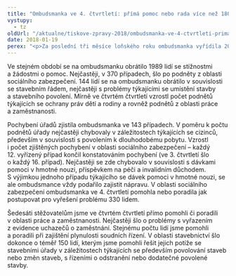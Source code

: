 ```yaml
---
title: "Ombudsmanka ve 4. čtvrtletí: přímá pomoc nebo rada více než 1800 lidem"
vystupy:
  - tz
oldUrl: "/aktualne/tiskove-zpravy-2018/ombudsmanka-ve-4-ctvrtleti-prima-pomoc-nebo-rada-vice-nez-1800-lidem"
date: 2018-01-19
perex: "<p>Za poslední tři měsíce loňského roku ombudsmanka vyřídila 2092 podnětů. Pomohla v nich více než 1200 stěžovatelům. Dalším více než 600 lidem, jejichž problémy nebyly v její působnosti, poskytla alespoň stručnou radu či vysvětlení.</p>"
---
```


<!-- imported from the old website -->

<p>Ve stejném období se na ombudsmanku obrátilo 1989 lidí se stížnostmi a žádostmi o pomoc. Nejčastěji, v 370 případech, šlo po podněty z oblasti sociálního zabezpečení. 144 lidí se na ombudsmanku obrátilo v souvislosti se stavebním řádem, nejčastěji s problémy týkajícími se umístění stavby a stavebního povolení. Mírně ve čtvrtém čtvrtletí vzrostl počet podnětů týkajících se ochrany práv dětí a rodiny a rovněž podnětů z oblasti práce a zaměstnanosti.</p> <p>Pochybení úřadů zjistila ombudsmanka ve 143 případech. V poměru k počtu podnětů úřady nejčastěji chybovaly v záležitostech týkajících se cizinců, především v souvislosti s povolením k dlouhodobému pobytu. Vzrostl i počet zjištěných pochybení v oblasti sociálního zabezpečení – každý 12. vyřízený případ končil konstatováním pochybení (ve 3. čtvrtletí šlo o každý 16. případ). Nejčastěji se zde chybovalo v souvislosti s dávkami pomoci v hmotné nouzi, příspěvkem na péči a invalidním důchodem. S výjimkou jednoho případu týkajícího se dávek pomoci v hmotné nouzi, se ale ombudsmance vždy podařilo zajistit nápravu. V oblasti sociálního zabezpečení ombudsmanka ve 4. čtvrtletí pomohla nebo poradila jak postupovat pro vyřešení problému 330 lidem.</p><p> Šedesáti stěžovatelům jsme ve čtvrtém čtvrtletí přímo pomohli či poradili v oblasti práce a zaměstnanosti. Nejčastěji šlo o problémy s vyřazením z evidence uchazečů o zaměstnání. Stejnému počtu lidí jsme pomohli a poradili při zajištění plynulosti soudních řízení. V oblasti stavebnictví šlo dokonce o téměř 150 lidí, kterým jsme pomohli řešit jejich potíže se stavebními úřady v záležitostech týkajících se především povolování staveb nebo změn staveb, s řízeními o odstranění nebo dodatečné povolené stavby.</p>
